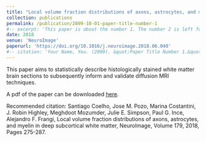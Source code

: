 ```yaml
---
title: "Local volume fraction distributions of axons, astrocytes, and myelin in deep subcortical white matter"
collection: publications
permalink: /publication/2009-10-01-paper-title-number-1
#-- excerpt: 'This paper is about the number 1. The number 2 is left for future work.' -->
date: 2018
venue: 'NeuroImage'
paperurl: 'https://doi.org/10.1016/j.neuroimage.2018.06.040'
#-- citation: 'Your Name, You. (2009). &quot;Paper Title Number 1.&quot; <i>Journal 1</i>. 1(1).' -->
---
```


This paper aims to statistically describe histologically stained white matter brain sections to subsequently inform and validate diffusion MRI techniques.

A pdf of the paper can be downloaded [here](https://github.com/santiagocoelho/santiagocoelho.github.io/files/7991222/paper1.pdf).

Recommended citation: Santiago Coelho, Jose M. Pozo, Marina Costantini, J. Robin Highley, Meghdoot Mozumder, Julie E. Simpson, Paul G. Ince, Alejandro F. Frangi, Local volume fraction distributions of axons, astrocytes, and myelin in deep subcortical white matter, NeuroImage, Volume 179, 2018, Pages 275-287.
